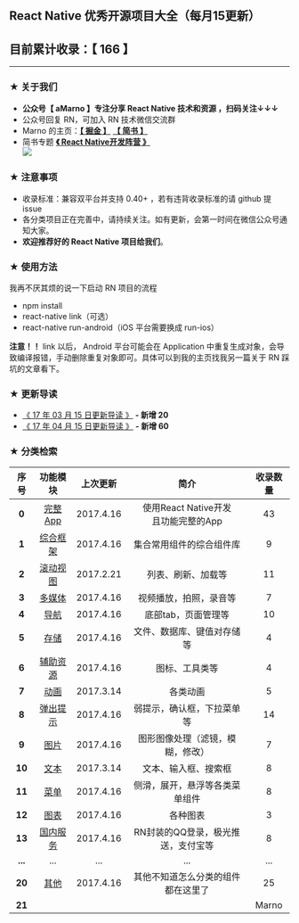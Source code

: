 ## React Native 优秀开源项目大全（每月15更新）
## 目前累计收录：【  166 】
--------

### ★ 关于我们

- **公众号【 aMarno 】专注分享 React Native 技术和资源 ，扫码关注↓↓↓**
- 公众号回复 RN，可加入 RN 技术微信交流群
- Marno 的主页：**[【 掘金 】](https://gold.xitu.io/user/56c1c513c24aa800534e85f3)** **[【 简书 】](http://www.jianshu.com/u/174a09ba6c25)**
- 简书专题 **[《 React Native开发阵营 》](http://www.jianshu.com/c/b4ce1d706d1f)**
</br>![](https://github.com/MarnoDev/react-native-open-project/blob/master/res/QR.jpg)

### ★ 注意事项

- 收录标准：兼容双平台并支持 0.40+ ，若有违背收录标准的请 github 提 issue
- 各分类项目正在完善中，请持续关注。如有更新，会第一时间在微信公众号通知大家。
- **欢迎推荐好的 React Native 项目给我们**。

### ★ 使用方法

我再不厌其烦的说一下启动 RN 项目的流程

- npm install
- react-native link（可选）
- react-native run-android（iOS 平台需要换成 run-ios）

**注意！！** link 以后， Android 平台可能会在 Application 中重复生成对象，会导致编译报错，手动删除重复对象即可。具体可以到我的主页找我另一篇关于 RN 踩坑的文章看下。

### ★ 更新导读
- [《 17 年 03 月 15 日更新导读 》](https://juejin.im/post/58c8963b2f301e007e2e17a5) **- 新增 20**
- [《 17 年 04 月 15 日更新导读 》](https://juejin.im/post/58f3255fa0bb9f006a9be882) **- 新增 60**


### ★ 分类检索

|序号|功能模块|上次更新|简介|收录数量|
|:---:|:---:|:---:|:---:|:---:|
|**0**|[完整App](https://github.com/MarnoDev/react-native-open-project/blob/master/category/00_FullApp.md)|2017.4.16|使用React Native开发</br>且功能完整的App|43|
|**1**|[综合框架](https://github.com/MarnoDev/react-native-open-project/blob/master/category/01_BaseFrame.md)|2017.4.16|集合常用组件的综合组件库|9|
|**2**|[滚动视图](https://github.com/MarnoDev/react-native-open-project/blob/master/category/02_ScrollView.md)|2017.2.21|列表、刷新、加载等|11|
|**3**|[多媒体](https://github.com/MarnoDev/react-native-open-project/blob/master/category/03_Media.md)|2017.4.16|视频播放，拍照，录音等|7|
|**4**|[导航](https://github.com/MarnoDev/react-native-open-project/blob/master/category/04_Navi.md)|2017.4.16|底部tab，页面管理等|10|
|**5**|[存储](https://github.com/MarnoDev/react-native-open-project/blob/master/category/05_Stroage.md)|2017.4.16|文件、数据库、键值对存储等|4|
|**6**|[辅助资源](https://github.com/MarnoDev/react-native-open-project/blob/master/category/06_Utils.md)|2017.4.16|图标、工具类等|4|
|**7**|[动画](https://github.com/MarnoDev/react-native-open-project/blob/master/category/07_Animation.md)|2017.3.14|各类动画|5|
|**8**|[弹出提示](https://github.com/MarnoDev/react-native-open-project/blob/master/category/08_PopUp.md)|2017.4.16|弱提示，确认框，下拉菜单等|14|
|**9**|[图片](https://github.com/MarnoDev/react-native-open-project/blob/master/category/09_Image.md)|2017.4.16|图形图像处理（滤镜，模糊，修改）|7|
|**10**|[文本](https://github.com/MarnoDev/react-native-open-project/blob/master/category/10_Text&Input.md)|2017.3.14|文本、输入框、搜索框|8|
|**11**|[菜单](https://github.com/MarnoDev/react-native-open-project/blob/master/category/11_Menu.md)|2017.4.16|侧滑，展开，悬浮等各类菜单组件|8|
|**12**|[图表](https://github.com/MarnoDev/react-native-open-project/blob/master/category/12_Chart.md)|2017.4.16|各种图表|3|
|**13**|[国内服务](https://github.com/MarnoDev/react-native-open-project/blob/master/category/13_Service.md)|2017.4.16|RN封装的QQ登录，极光推送，支付宝等|8|
|**...**|...|...|...|...|
|**20**|[其他](https://github.com/MarnoDev/react-native-open-project/blob/master/category/20_Others.md)|2017.4.16|其他不知道怎么分类的组件都在这里了|25|
|**21**||||Marno|
